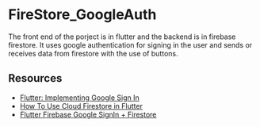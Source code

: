 # FireStore_GoogleAuth

The front end of the porject is in flutter and the backend is in firebase firestore. 
It uses google authentication for signing in the user and sends or receives data from firestore with the use of buttons.

## Resources

- [Flutter: Implementing Google Sign In](https://medium.com/flutter-community/flutter-implementing-google-sign-in-71888bca24ed)
- [How To Use Cloud Firestore in Flutter](https://medium.com/firebase-tips-tricks/how-to-use-cloud-firestore-in-flutter-9ea80593ca40)
- [Flutter Firebase Google SignIn + Firestore](https://fireship.io/lessons/flutter-firebase-google-oauth-firestore/)
